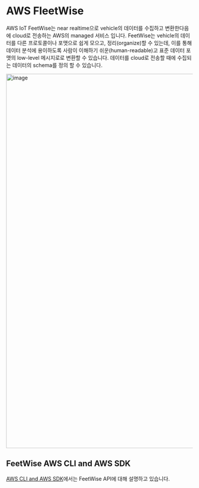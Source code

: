 # AWS FleetWise

AWS IoT FeetWise는 near realtime으로 vehicle의 데이터를 수집하고 변환한다음에 cloud로 전송하는 AWS의 managed 서비스 입니다. FeetWise는 vehicle의 데이터를 다른 프로토콜이나 포맷으로 쉽게 모으고, 정리(organize)할 수 있는데, 이를 통해 데이터 분석에 용이하도록 사람이 이해하기 쉬운(human-readable)고 표준 데이터 포맷의 low-level 메시지로로 변환할 수 있습니다. 데이터를 cloud로 전송할 때에 수집되는 데이터의 schema를 정의 할 수 있습니다. 

<img width="1010" alt="image" src="https://user-images.githubusercontent.com/52392004/184735485-8a7d1a26-cef5-4df2-ae3b-96908c001b7e.png">

## FeetWise AWS CLI and AWS SDK

[AWS CLI and AWS SDK](https://docs.aws.amazon.com/iot-fleetwise/latest/developerguide/update-sdk-cli.html)에서는 FeetWise API에 대해 설명하고 있습니다. 
